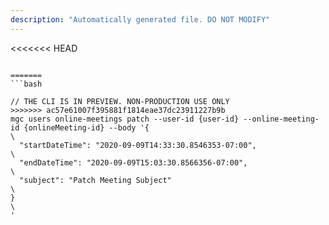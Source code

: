 ```yaml
---
description: "Automatically generated file. DO NOT MODIFY"
---
```


<<<<<<< HEAD
```cli

=======
```bash

// THE CLI IS IN PREVIEW. NON-PRODUCTION USE ONLY
>>>>>>> ac57e61007f395881f1814eae37dc23911227b9b
mgc users online-meetings patch --user-id {user-id} --online-meeting-id {onlineMeeting-id} --body '{\
  "startDateTime": "2020-09-09T14:33:30.8546353-07:00",\
  "endDateTime": "2020-09-09T15:03:30.8566356-07:00",\
  "subject": "Patch Meeting Subject"\
}\
'

```